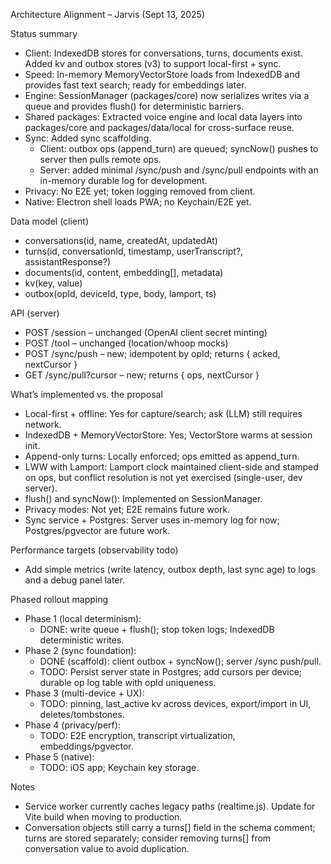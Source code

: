 Architecture Alignment – Jarvis (Sept 13, 2025)

Status summary
- Client: IndexedDB stores for conversations, turns, documents exist. Added kv and outbox stores (v3) to support local-first + sync.
- Speed: In-memory MemoryVectorStore loads from IndexedDB and provides fast text search; ready for embeddings later.
- Engine: SessionManager (packages/core) now serializes writes via a queue and provides flush() for deterministic barriers.
- Shared packages: Extracted voice engine and local data layers into packages/core and packages/data/local for cross-surface reuse.
- Sync: Added sync scaffolding.
  - Client: outbox ops (append_turn) are queued; syncNow() pushes to server then pulls remote ops.
  - Server: added minimal /sync/push and /sync/pull endpoints with an in-memory durable log for development.
- Privacy: No E2E yet; token logging removed from client.
- Native: Electron shell loads PWA; no Keychain/E2E yet.

Data model (client)
- conversations(id, name, createdAt, updatedAt)
- turns(id, conversationId, timestamp, userTranscript?, assistantResponse?)
- documents(id, content, embedding[], metadata)
- kv(key, value)
- outbox(opId, deviceId, type, body, lamport, ts)

API (server)
- POST /session – unchanged (OpenAI client secret minting)
- POST /tool – unchanged (location/whoop mocks)
- POST /sync/push – new; idempotent by opId; returns { acked, nextCursor }
- GET  /sync/pull?cursor – new; returns { ops, nextCursor }

What’s implemented vs. the proposal
- Local-first + offline: Yes for capture/search; ask (LLM) still requires network.
- IndexedDB + MemoryVectorStore: Yes; VectorStore warms at session init.
- Append-only turns: Locally enforced; ops emitted as append_turn.
- LWW with Lamport: Lamport clock maintained client-side and stamped on ops, but conflict resolution is not yet exercised (single-user, dev server).
- flush() and syncNow(): Implemented on SessionManager.
- Privacy modes: Not yet; E2E remains future work.
- Sync service + Postgres: Server uses in-memory log for now; Postgres/pgvector are future work.

Performance targets (observability todo)
- Add simple metrics (write latency, outbox depth, last sync age) to logs and a debug panel later.

Phased rollout mapping
- Phase 1 (local determinism):
  - DONE: write queue + flush(); stop token logs; IndexedDB deterministic writes.
- Phase 2 (sync foundation):
  - DONE (scaffold): client outbox + syncNow(); server /sync push/pull.
  - TODO: Persist server state in Postgres; add cursors per device; durable op log table with opId uniqueness.
- Phase 3 (multi-device + UX):
  - TODO: pinning, last_active kv across devices, export/import in UI, deletes/tombstones.
- Phase 4 (privacy/perf):
  - TODO: E2E encryption, transcript virtualization, embeddings/pgvector.
- Phase 5 (native):
  - TODO: iOS app; Keychain key storage.

Notes
- Service worker currently caches legacy paths (realtime.js). Update for Vite build when moving to production.
- Conversation objects still carry a turns[] field in the schema comment; turns are stored separately; consider removing turns[] from conversation value to avoid duplication.
